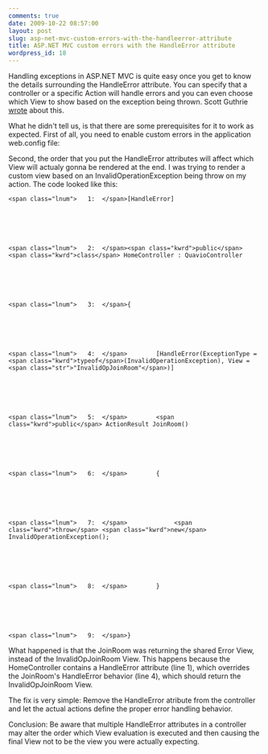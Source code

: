```yaml
---
comments: true
date: 2009-10-22 08:57:00
layout: post
slug: asp-net-mvc-custom-errors-with-the-handleerror-attribute
title: ASP.NET MVC custom errors with the HandleError attribute
wordpress_id: 18
---
```



Handling exceptions in ASP.NET MVC is quite easy once you get to know the details surrounding the HandleError attribute. You can specify that a controller or a specific Action will handle errors and you can even choose which View to show based on the exception being thrown. Scott Guthrie [wrote](http://weblogs.asp.net/scottgu/archive/2008/07/14/asp-net-mvc-preview-4-release-part-1.aspx) about this.






What he didn't tell us, is that there are some prerequisites for it to work as expected. First of all, you need to enable custom errors in the application web.config file:






<customErrors mode="On" />






Second, the order that you put the HandleError attributes will affect which View will actualy gonna be rendered at the end. I was trying to render a custom view based on an InvalidOperationException being throw on my action. The code looked like this:








    
    
    <span class="lnum">   1:  </span>[HandleError]
    



    
    
    <span class="lnum">   2:  </span><span class="kwrd">public</span> <span class="kwrd">class</span> HomeController : QuavioController
    



    
    
    <span class="lnum">   3:  </span>{
    



    
    
    <span class="lnum">   4:  </span>        [HandleError(ExceptionType = <span class="kwrd">typeof</span>(InvalidOperationException), View = <span class="str">"InvalidOpJoinRoom"</span>)]
    



    
    
    <span class="lnum">   5:  </span>        <span class="kwrd">public</span> ActionResult JoinRoom()
    



    
    
    <span class="lnum">   6:  </span>        {
    



    
    
    <span class="lnum">   7:  </span>             <span class="kwrd">throw</span> <span class="kwrd">new</span> InvalidOperationException();
    



    
    
    <span class="lnum">   8:  </span>        }
    



    
    
    <span class="lnum">   9:  </span>}
    








What happened is that the JoinRoom was returning the shared Error View, instead of the InvalidOpJoinRoom View. This happens because the HomeController contains a HandleError attribute (line 1), which overrides the JoinRoom's HandleError behavior (line 4), which should return the InvalidOpJoinRoom View.






The fix is very simple: Remove the HandleError atribute from the controller and let the actual actions define the proper error handling behavior.






Conclusion: Be aware that multiple HandleError attributes in a controller may alter the order which View evaluation is executed and then causing the final View not to be the view you were actually expecting. 




